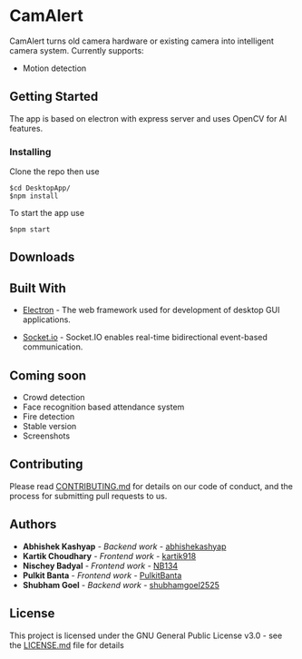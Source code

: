 # CamAlert

CamAlert turns old camera hardware or existing camera into intelligent camera system. Currently supports:
* Motion detection

## Getting Started

The app is based on electron with express server and uses OpenCV for AI features.

### Installing

Clone the repo then use

```
$cd DesktopApp/
$npm install
```

To start the app use

```
$npm start
```

<!-- ## Screenshots -->

<!-- ![Homepage](screenshots/red5.png "Landing page") -->
<!-- ![Playlist](screenshots/yellow5.png "Playlist page") -->
<!-- ![NowPlaying](screenshots/pink5.png "Now playing") -->

## Downloads
<!-- * [Releases](https://github.com/abhishekashyap/YoutubeMusic/releases) -->

## Built With

* [Electron](https://electronjs.org) - The web framework used for development of desktop GUI applications.

* [Socket.io](https://socket.io) - Socket.IO enables real-time bidirectional event-based communication.

## Coming soon

* Crowd detection
* Face recognition based attendance system
* Fire detection
* Stable version
* Screenshots

## Contributing

Please read [CONTRIBUTING.md](CONTRIBUTING.md) for details on our code of conduct, and the process for submitting pull requests to us.

## Authors

* **Abhishek Kashyap** - *Backend work* - [abhishekashyap](https://github.com/abhishekashyap)
* **Kartik Choudhary** - *Frontend work* - [kartik918](https://github.com/kartik918)
* **Nischey Badyal** - *Frontend work* - [NB134](https://github.com/NB134)
* **Pulkit Banta** - *Frontend work* - [PulkitBanta](https://github.com/PulkitBanta)
* **Shubham Goel** - *Backend work* - [shubhamgoel2525](https://github.com/shubhamgoel2525)

## License

This project is licensed under the GNU General Public License v3.0 - see the [LICENSE.md](LICENSE.md) file for details
